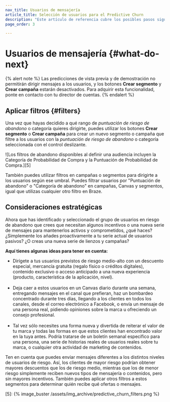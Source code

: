 ```yaml
---
nav_title: Usuarios de mensajería
article_title: Selección de usuarios para el Predictive Churn
description: "Este artículo de referencia cubre los posibles pasos siguientes después de haber creado una predicción de abandono, como la implementación de un filtro y consideraciones estratégicas."
page_order: 3

---
```


# Usuarios de mensajería {#what-do-next}

{% alert note %}
Las predicciones de vista previa y de demostración no permitirán dirigir mensajes a los usuarios, y los botones **Crear segmento** y **Crear campaña** estarán desactivados. Para adquirir esta funcionalidad, ponte en contacto con tu director de cuentas.
{% endalert %}

## Aplicar filtros {#filters}

Una vez que hayas decidido a qué rango de _puntuación de riesgo de abandono_ o categoría quieres dirigirte, puedes utilizar los botones **Crear segmento** o **Crear campaña** para crear un nuevo segmento o campaña que filtre a los usuarios con la _puntuación de riesgo de abandono_ o categoría seleccionada con el control deslizante.

![Los filtros de abandono disponibles al definir una audiencia incluyen la Categoría de Probabilidad de Compra y la Puntuación de Probabilidad de Compra.][5]

También puedes utilizar filtros en campañas o segmentos para dirigirte a los usuarios según ese umbral. Puedes filtrar usuarios por "Puntuación de abandono" o "Categoría de abandono" en campañas, Canvas y segmentos, igual que utilizas cualquier otro filtro en Braze.

## Consideraciones estratégicas

Ahora que has identificado y seleccionado el grupo de usuarios en riesgo de abandono que crees que necesitan algunos incentivos o una nueva serie de mensajes para mantenerlos activos y comprometidos, ¿qué haces? ¿Simplemente los añades proactivamente a tu serie actual de usuarios pasivos? ¿O creas una nueva serie de lienzos y campañas? 

**Aquí tienes algunas ideas para tener en cuenta:**

- Dirígete a tus usuarios previstos de riesgo medio-alto con un descuento especial, mercancía gratuita (regalo físico o créditos digitales), contenido exclusivo o acceso anticipado a una nueva experiencia (producto, característica de la aplicación, nivel).<br><br>
- Deja caer a estos usuarios en un Canvas diario durante una semana, entregando mensajes en el canal que prefieran, haz un bombardeo concentrado durante tres días, llegando a los clientes en todos los canales, desde el correo electrónico a Facebook, o envía un mensaje de una persona real, pidiendo opiniones sobre la marca u ofreciendo un consejo profesional.<br><br>
- Tal vez sólo necesites una forma nueva y divertida de reiterar el valor de tu marca y todas las formas en que estos clientes han encontrado valor en la tuya antes. Podría tratarse de un boletín semanal específico para una persona, una serie de historias reales de usuarios reales sobre tu marca, o cualquier otra actividad de marketing de contenidos.

Ten en cuenta que puedes enviar mensajes diferentes a los distintos niveles de usuarios de riesgo. Así, los clientes de mayor riesgo podrían obtener mayores descuentos que los de riesgo medio, mientras que los de menor riesgo simplemente reciben nuevos tipos de mensajería o contenidos, pero sin mayores incentivos. También puedes aplicar otros filtros a estos segmentos para determinar quién recibe qué ofertas o mensajes.

[5]: {% image_buster /assets/img_archive/predictive_churn_filters.png %}
